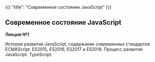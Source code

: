 {{{
	"title": "Современное состояние JavaScript"
}}}

## Современное состояние JavaScript
__Лекция №1__

История развития JavaScript, содержание современных стандартов ECMAScript: ES2015, ES2016, ES2017 и ES2018. Процесс развития JavaScript. TypeScript.
